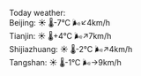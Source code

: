Today weather:  
Beijing: ☀️   🌡️-7°C 🌬️↙4km/h  
Tianjin: ☀️   🌡️+4°C 🌬️↗7km/h  
Shijiazhuang: ☀️   🌡️-2°C 🌬️↗4km/h  
Tangshan: ☀️   🌡️-1°C 🌬️→9km/h  
